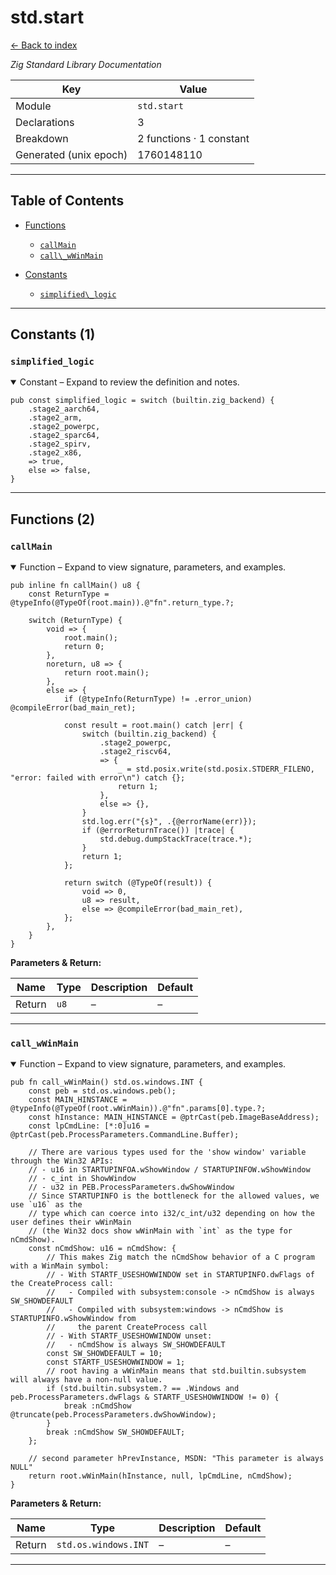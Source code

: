 # std.start

[← Back to index](index.md)

*Zig Standard Library Documentation*

| Key | Value |
| --- | --- |
| Module | `std.start` |
| Declarations | 3 |
| Breakdown | 2 functions · 1 constant |
| Generated (unix epoch) | 1760148110 |

---

## Table of Contents

- [Functions](#functions)
  - [`callMain`](#fn-callmain)
  - [`call\_wWinMain`](#fn-call-wwinmain)

- [Constants](#constants)
  - [`simplified\_logic`](#const-simplified-logic)

---

## Constants (1)

### <a id="const-simplified-logic"></a>`simplified_logic`

<details class="declaration-card" open>
<summary>Constant – Expand to review the definition and notes.</summary>

```zig
pub const simplified_logic = switch (builtin.zig_backend) {
    .stage2_aarch64,
    .stage2_arm,
    .stage2_powerpc,
    .stage2_sparc64,
    .stage2_spirv,
    .stage2_x86,
    => true,
    else => false,
}
```

</details>

---

## Functions (2)

### <a id="fn-callmain"></a>`callMain`

<details class="declaration-card" open>
<summary>Function – Expand to view signature, parameters, and examples.</summary>

```zig
pub inline fn callMain() u8 {
    const ReturnType = @typeInfo(@TypeOf(root.main)).@"fn".return_type.?;

    switch (ReturnType) {
        void => {
            root.main();
            return 0;
        },
        noreturn, u8 => {
            return root.main();
        },
        else => {
            if (@typeInfo(ReturnType) != .error_union) @compileError(bad_main_ret);

            const result = root.main() catch |err| {
                switch (builtin.zig_backend) {
                    .stage2_powerpc,
                    .stage2_riscv64,
                    => {
                        _ = std.posix.write(std.posix.STDERR_FILENO, "error: failed with error\n") catch {};
                        return 1;
                    },
                    else => {},
                }
                std.log.err("{s}", .{@errorName(err)});
                if (@errorReturnTrace()) |trace| {
                    std.debug.dumpStackTrace(trace.*);
                }
                return 1;
            };

            return switch (@TypeOf(result)) {
                void => 0,
                u8 => result,
                else => @compileError(bad_main_ret),
            };
        },
    }
}
```

**Parameters & Return:**

| Name | Type | Description | Default |
|------|------|-------------|---------|
| Return | `u8` | – | – |

</details>

---

### <a id="fn-call-wwinmain"></a>`call_wWinMain`

<details class="declaration-card" open>
<summary>Function – Expand to view signature, parameters, and examples.</summary>

```zig
pub fn call_wWinMain() std.os.windows.INT {
    const peb = std.os.windows.peb();
    const MAIN_HINSTANCE = @typeInfo(@TypeOf(root.wWinMain)).@"fn".params[0].type.?;
    const hInstance: MAIN_HINSTANCE = @ptrCast(peb.ImageBaseAddress);
    const lpCmdLine: [*:0]u16 = @ptrCast(peb.ProcessParameters.CommandLine.Buffer);

    // There are various types used for the 'show window' variable through the Win32 APIs:
    // - u16 in STARTUPINFOA.wShowWindow / STARTUPINFOW.wShowWindow
    // - c_int in ShowWindow
    // - u32 in PEB.ProcessParameters.dwShowWindow
    // Since STARTUPINFO is the bottleneck for the allowed values, we use `u16` as the
    // type which can coerce into i32/c_int/u32 depending on how the user defines their wWinMain
    // (the Win32 docs show wWinMain with `int` as the type for nCmdShow).
    const nCmdShow: u16 = nCmdShow: {
        // This makes Zig match the nCmdShow behavior of a C program with a WinMain symbol:
        // - With STARTF_USESHOWWINDOW set in STARTUPINFO.dwFlags of the CreateProcess call:
        //   - Compiled with subsystem:console -> nCmdShow is always SW_SHOWDEFAULT
        //   - Compiled with subsystem:windows -> nCmdShow is STARTUPINFO.wShowWindow from
        //     the parent CreateProcess call
        // - With STARTF_USESHOWWINDOW unset:
        //   - nCmdShow is always SW_SHOWDEFAULT
        const SW_SHOWDEFAULT = 10;
        const STARTF_USESHOWWINDOW = 1;
        // root having a wWinMain means that std.builtin.subsystem will always have a non-null value.
        if (std.builtin.subsystem.? == .Windows and peb.ProcessParameters.dwFlags & STARTF_USESHOWWINDOW != 0) {
            break :nCmdShow @truncate(peb.ProcessParameters.dwShowWindow);
        }
        break :nCmdShow SW_SHOWDEFAULT;
    };

    // second parameter hPrevInstance, MSDN: "This parameter is always NULL"
    return root.wWinMain(hInstance, null, lpCmdLine, nCmdShow);
}
```

**Parameters & Return:**

| Name | Type | Description | Default |
|------|------|-------------|---------|
| Return | `std.os.windows.INT` | – | – |

</details>

---

